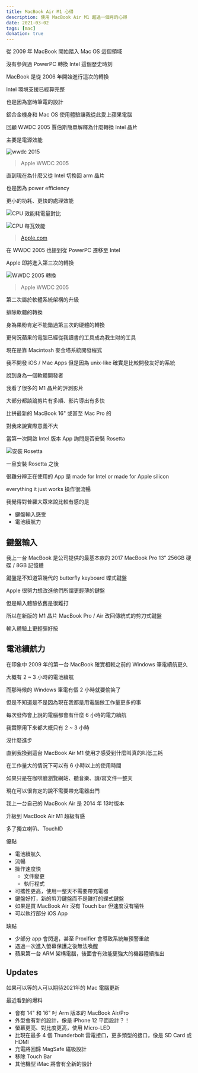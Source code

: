 ```yaml
---
title: MacBook Air M1 心得
description: 使用 MacBook Air M1 超過一個月的心得
date: 2021-03-02
tags: [mac]
donation: true
---
```


從 2009 年 MacBook 開始踏入 Mac OS 這個領域

沒有參與過 PowerPC 轉換 Intel 這個歷史時刻

MacBook 是從 2006 年開始進行這次的轉換

Intel 環境支援已經算完整

<!-- more -->

也是因為當時筆電的設計

鋁合金機身和 Mac OS 使用體驗讓我從此愛上蘋果電腦

回顧 WWDC 2005 賈伯斯簡單解釋為什麼轉換 Intel 晶片

主要是電源效能

![wwdc 2015](./img/wwdc-2005-2.png)
> Apple WWDC 2005

直到現在為什麼又從 Intel 切換回 arm 晶片

也是因為 power efficiency

更小的功耗、更快的處理效能

![CPU 效能耗電量對比](./img/cpu-consumption.png)

![CPU 每瓦效能](./img/cpu-efficiency.png)
> [Apple.com](https://www.apple.com/tw/mac/m1/)

在 WWDC 2005 也提到從 PowerPC 遷移至 Intel

Apple 即將進入第三次的轉換

![WWDC 2005 轉換](./img/wwdc-2005-transition.png)
> Apple WWDC 2005

第二次屬於軟體系統架構的升級

排除軟體的轉換

身為果粉肯定不能錯過第三次的硬體的轉換

更何況蘋果的電腦已經從我讀書的工具成為我生財的工具

現在是靠 Macintosh 麥金塔系統開發程式

我不開發 iOS / Ｍac Apps 但是因為 unix-like 確實是比較開發友好的系統

說到身為一個軟體開發者

我看了很多的 M1 晶片的評測影片

大部分都談論剪片有多順、影片導出有多快

比拼最新的 MacBook 16" 或甚至 Mac Pro 的

對我來說實際意義不大

當第一次開啟 Intel 版本 App 詢問是否安裝 Rosetta

![安裝 Rosetta](./img/install-rosetta.png)

一旦安裝 Rosetta 之後

很難分辨正在使用的 App 是 made for Intel or made for Apple silicon

everything it just works 操作很流暢

我覺得對普羅大眾來說比較有感的是

- 鍵盤輸入感受
- 電池續航力

## 鍵盤輸入

我上一台 MacBook 是公司提供的最基本款的 2017 MacBook Pro 13" 256GB 硬碟 / 8GB 記憶體

鍵盤是不知道第幾代的 butterfly keyboard 蝶式鍵盤

Apple 很努力想改進他們所謂更輕薄的鍵盤

但是輸入體驗依舊是很難打

所以在新版的 M1 晶片 MacBook Pro / Air 改回傳統式的剪刀式鍵盤

輸入體驗上更輕彈好按

## 電池續航力

在印象中 2009 年的第一台 MacBook 確實相較之前的 Windows 筆電續航更久

大概有 2 ~ 3 小時的電池續航

而那時候的 Windows 筆電有個 2 小時就要偷笑了

但是不知道是不是因為現在我都是用電腦做工作量更多的事

每次發佈會上說的電腦都會有什麼 6 小時的電力續航

我實際用下來都大概只有 2 ~ 3 小時

沒什麼進步

直到我換到這台 MacBook Air M1 使用才感受到什麼叫真的叫低工耗

在工作量大的情況下可以有 6 小時以上的使用時間

如果只是在咖啡廳瀏覽網站、聽音樂、讀/寫文件一整天

現在可以很肯定的說不需要帶充電器出門

我上一台自己的 MacBook Air 是 2014 年 13吋版本

升級到 MacBook Air M1 超級有感

多了獨立喇叭、TouchID

優點

- 電池續航久
- 流暢
- 操作速度快
  - 文件變更
  - 執行程式
- 可攜性更高，使用一整天不需要帶充電器
- 鍵盤好打，新的剪刀鍵盤而不是難打的蝶式鍵盤
- 如果是買 MacBook Air  沒有 Touch bar 但速度沒有犧牲
- 可以執行部分 iOS App

缺點

- 少部分 app 會閃退，甚至 Proxifier 會導致系統無預警重啟
- 遇過一次進入螢幕保護之後無法喚醒
- 蘋果第一台 ARM 架構電腦，後面會有效能更強大的機器陸續推出

## Updates

如果可以等的人可以期待2021年的 Mac 電腦更新

最近看到的爆料

- 會有 14" 和 16" 吋 Arm 版本的 MacBook Air/Pro
- 外型會有新的設計，像是 iPhone 12 平面設計？！
- 螢幕更亮、對比度更高，使用 Micro-LED
- 比現在最多 4 個 Thunderbolt 雷電接口，更多類型的接口，像是 SD Card 或 HDMI
- 充電將回歸 MagSafe 磁吸設計
- 移除 Touch Bar
- 其他機型 iMac 將會有全新的設計
